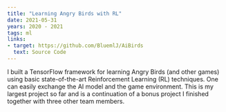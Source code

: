 ```yaml
---
title: "Learning Angry Birds with RL"
date: 2021-05-31
years: 2020 - 2021
tags: ml
links:
- target: https://github.com/BluemlJ/AiBirds
  text: Source Code
---
```


I built a TensorFlow framework for learning Angry Birds
(and other
games) using basic state-of-the-art Reinforcement
Learning (RL) techniques. One can easily exchange the
AI model and the game environment. This is my largest
project so far and is a continuation of a bonus project
I finished together with three other team members.

